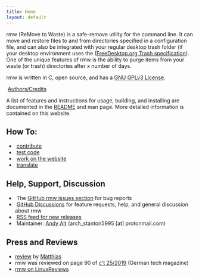```yaml
---
title: Home
layout: default
---
```


<div class="w3-container">

  <p>rmw (ReMove to Waste) is a safe-remove utility for the command line.
  It can move and restore files to and from directories specified in a
  configuration file, and can also be integrated with your regular
  desktop trash folder (if your desktop environment uses the (<a
  href="https://specifications.freedesktop.org/trash-spec/trashspec-latest.html">FreeDesktop.org
  Trash specification</a>). One of the unique features of rmw is the
  ability to purge items from your waste (or trash) directories after x
  number of days.</p>

  <p>
  rmw is written in C, open source, and has a <a href="https://github.com/theimpossibleastronaut/rmw/blob/master/COPYING">GNU
  GPLv3 License</a>.
  </p>

  <p>
  <span class="fas fa-clipboard-list
  fa-fw"></span>&nbsp;<a href="https://github.com/theimpossibleastronaut/rmw/blob/master/AUTHORS.md">Authors/Credits</a>
  </p>

  <p>A list of features and instructions for usage, building, and
  installing are documented in the <a
  href="https://github.com/theimpossibleastronaut/rmw/blob/master/README.md">README</a>
  and man page. More detailed information is contained on this
  website.</p>
</div>

## How To:
<ul class="w3-ul">
  <li><span class="fas fa-hands-helping fa-fw"></span>&nbsp;<a href="https://github.com/theimpossibleastronaut/rmw/blob/master/CONTRIBUTING.md">contribute</a></li>
  <li><span class="fas fa-code fa-fw"></span>&nbsp;<a href="/code-testing.html">test code</a></li>
  <li><span class="fas fa-code fa-fw"></span>&nbsp;<a href="/website-design.html">work on the website</a></li>
  <li><span class="fas fa-language fa-fw"></span>&nbsp;<a href="/translating.html">translate</a></li>
</ul>

<h2 id="support">Help, Support, Discussion</h2>
<ul class="w3-ul">
  <li><span class="fas fa-bug fa-fw"></span>&nbsp;The <a href="https://github.com/theimpossibleastronaut/rmw/issues">GitHub rmw issues section</a> for bug reports</li>
  <li><span class="fas fa-comments fa-fw"></span>&nbsp;<a href="https://github.com/theimpossibleastronaut/rmw/discussions">GitHub Discussions</a> for feature requests, help, and general discussion about rmw</li>
  <li><span class="fas fa-rss fa-fw"></span>&nbsp;<a href="https://github.com/theimpossibleastronaut/rmw/releases.atom">RSS feed for new releases</a></li>
  <li><span class="fas fa-at fa-fw"></span>&nbsp;Maintainer: <a href="https://github.com/andy5995/">Andy Alt</a> (arch_stanton5995 [at] protonmail.com)</li>
</ul>

<h2>Press and Reviews</h2>
<ul>
  <li><a href="https://openwebcraft.com/til-rmw-remove-to-waste/">review</a> by <a href="https://openwebcraft.com/about/">Matthias</a></li>
  <li>rmw was reviewed on page 90 of <a href="https://shop.heise.de/ct-25-2019/PDF">c't 25/2019</a> (German tech magazine)</li>
  <li><a href="https://linuxreviews.org/Rmw">rmw on LinuxReviews</a></li>
</ul>


